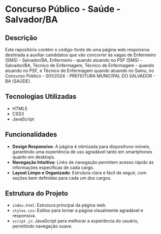 # Concurso Público - Saúde - Salvador/BA

## Descrição
Este repositório contém o código-fonte de uma página web responsiva destinada a auxiliar candidatos que vão concorrer às vagas de Enfermeiro (SMS) - Salvador/BA, Enfermeiro - quando atuando no PSF (SMS) - Salvador/BA, Técnico de Enfermagem, Técnico de Enfermagem - quando atuando no PSF, e Técnico de Enfermagem quando atuando no Samu, no Concurso Público - 001/2024 - PREFEITURA MUNICIPAL DO SALVADOR - BA (SAÚDE).

## Tecnologias Utilizadas
- HTML5
- CSS3
- JavaScript

## Funcionalidades
- **Design Responsivo**: A página é otimizada para dispositivos móveis, garantindo uma experiência de uso agradável tanto em smartphones quanto em desktops.
- **Navegação Intuitiva**: Links de navegação permitem acesso rápido às informações específicas de cada cargo.
- **Layout Limpo e Organizado**: Estrutura clara e fácil de seguir, com seções bem definidas para cada um dos cargos.

## Estrutura do Projeto
- `index.html`: Estrutura principal da página web.
- `styles.css`: Estilos para tornar a página visualmente agradável e responsiva.
- `script.js`: JavaScript para melhorar a experiência do usuário, permitindo navegação suave.
